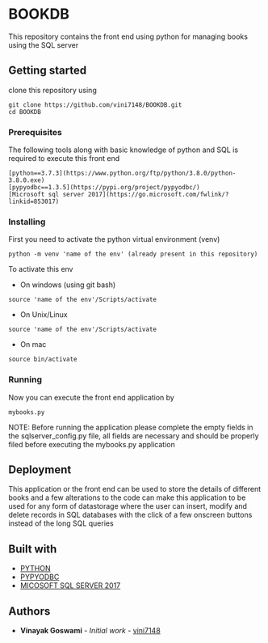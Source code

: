 # BOOKDB

This repository contains the front end using python for managing books using the SQL server

## Getting started

clone this repository using
```
git clone https://github.com/vini7148/BOOKDB.git
cd BOOKDB
```

### Prerequisites

The following tools along with basic knowledge of python and SQL is required to execute this front end
```
[python==3.7.3](https://www.python.org/ftp/python/3.8.0/python-3.8.0.exe)
[pypyodbc==1.3.5](https://pypi.org/project/pypyodbc/)
[Microsoft sql server 2017](https://go.microsoft.com/fwlink/?linkid=853017)
```

### Installing

First you need to activate the python virtual environment (venv)
```
python -m venv 'name of the env' (already present in this repository)
```
To activate this env
* On windows (using git bash)
```
source 'name of the env'/Scripts/activate 
```
* On Unix/Linux
```
source 'name of the env'/Scripts/activate 
```
* On mac
```
source bin/activate
```


### Running

Now you can execute the front end application by
```
mybooks.py
```

NOTE: Before running the application please complete the empty fields in the sqlserver_config.py file, all fields are necessary and should be properly filed before executing the mybooks.py application

## Deployment

This application or the front end can be used to store the details of different books and a few alterations to the code can make this application to be used for any form of datastorage where the user can insert, modify and delete records in SQL databases with the click of a few onscreen buttons instead of the long SQL queries

## Built with

* [PYTHON](https://www.python.org/)
* [PYPYODBC](https://pypi.org/project/pypyodbc/)
* [MICOSOFT SQL SERVER 2017](https://www.microsoft.com/en-us/sql-server/sql-server-2017)

## Authors

* **Vinayak Goswami** - *Initial work* - [vini7148](https://github.com/vini7148)